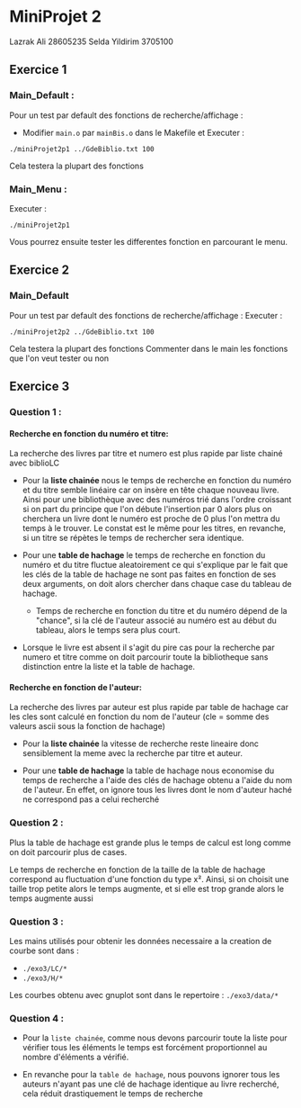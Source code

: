 # __MiniProjet 2__
Lazrak Ali 28605235
Selda Yildirim 3705100

## __Exercice 1__ 

### __Main_Default__ :

Pour un test par default des fonctions de recherche/affichage :
- Modifier ``main.o`` par ``mainBis.o`` dans le Makefile et Executer : 

```shell
./miniProjet2p1 ../GdeBiblio.txt 100
```
Cela testera la plupart des fonctions 

### __Main_Menu__ :

Executer :
```shell
./miniProjet2p1 
```
Vous pourrez ensuite tester les differentes fonction en parcourant le menu.

## __Exercice 2__ 

### __Main_Default__ 

Pour un test par default des fonctions de recherche/affichage :
Executer : 

```shell
./miniProjet2p2 ../GdeBiblio.txt 100
```
Cela testera la plupart des fonctions
Commenter dans le main les fonctions que l'on veut tester ou non


## __Exercice 3__ 

### __Question 1__ : 

#### __Recherche en fonction du numéro et titre__:

La recherche des livres par titre et numero est plus rapide par liste chainé avec biblioLC

- Pour la __liste chainée__ nous le temps de recherche en fonction du numéro et du titre semble linéaire car on insère en tête chaque nouveau livre. Ainsi pour une bibliothèque avec des numéros trié dans l'ordre croissant si on part du principe que l'on débute l'insertion par 0 alors plus on cherchera un livre dont le numéro est proche de 0 plus l'on mettra du temps à le trouver. Le constat est le même pour les titres, en revanche, si un titre se répètes le temps de rechercher sera identique.

- Pour une __table de hachage__ le temps de recherche en fonction du numéro et du titre fluctue aleatoirement ce qui s'explique par le fait que les clés de la table de hachage ne sont pas faites en fonction de ses deux arguments, on doit alors chercher dans chaque case du tableau de hachage. 
    - Temps de recherche en fonction du titre et du numéro dépend de la "chance", si la clé de l'auteur associé au numéro est au début du tableau, alors le temps sera plus court.


- Lorsque le livre est absent il s'agit du pire cas pour la recherche par numero et titre comme on doit parcourir toute la bibliotheque sans distinction entre la liste et la table de hachage. 

#### __Recherche en fonction de l'auteur__:

La recherche des livres par auteur est plus rapide par table de hachage car les cles sont calculé en fonction du nom de l'auteur (cle = somme des valeurs ascii sous la fonction de hachage)

- Pour la __liste chainée__ la vitesse de recherche reste lineaire donc sensiblement la meme avec la recherche par titre et auteur.

- Pour une __table de hachage__ la table de hachage nous economise du temps de recherche a l'aide des clés de hachage obtenu a l'aide du nom de l'auteur. En effet, on ignore tous les livres dont le nom d'auteur haché ne correspond pas a celui recherché


### __Question 2__ : 

Plus la table de hachage est grande plus le temps de calcul est long comme on doit parcourir plus de cases.

Le temps de recherche en fonction de la taille de la table de hachage correspond au fluctuation d'une fonction du type x².
Ainsi, si on choisit une taille trop petite alors le temps augmente, et si elle est trop grande alors le temps augmente aussi

### __Question 3__ : 

Les mains utilisés pour obtenir les données necessaire a la creation de courbe sont dans :
- ``./exo3/LC/*`` 
- ``./exo3/H/*`` 

Les courbes obtenu avec gnuplot sont dans le repertoire : ``./exo3/data/*``

### __Question 4__ : 

- Pour la ``liste chainée``, comme nous devons parcourir toute la liste pour vérifier tous les éléments le temps est forcément proportionnel au nombre d'éléments a vérifié.

- En revanche pour la ``table de hachage``,  nous pouvons  ignorer tous les auteurs n'ayant pas une clé de hachage identique au livre recherché, cela réduit drastiquement le temps de recherche